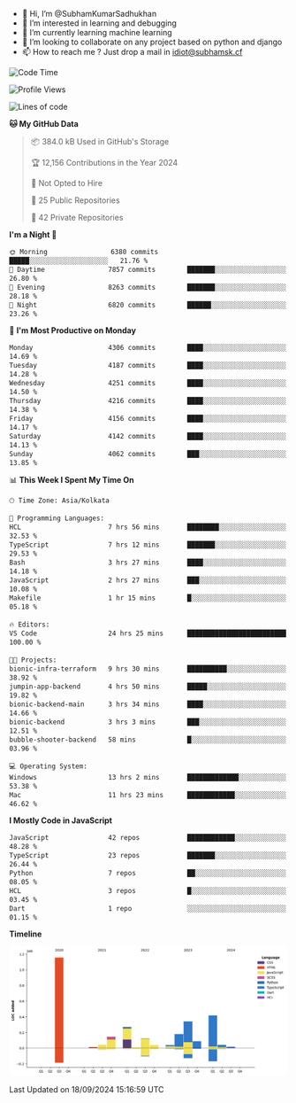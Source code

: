 - 👋 Hi, I’m @SubhamKumarSadhukhan
- 👀 I’m interested in learning and debugging
- 🌱 I’m currently learning machine learning
- 💞️ I’m looking to collaborate on any project based on python and django
- 📫 How to reach me ?
      Just drop a mail in idiot@subhamsk.cf

<!---
SubhamKumarSadhukhan/SubhamKumarSadhukhan is a ✨ special ✨ repository because its `README.md` (this file) appears on your GitHub profile.
You can click the Preview link to take a look at your changes.
--->


<!--START_SECTION:waka-->
![Code Time](http://img.shields.io/badge/Code%20Time-2%2C512%20hrs%2019%20mins-blue)

![Profile Views](http://img.shields.io/badge/Profile%20Views-8-blue)

![Lines of code](https://img.shields.io/badge/From%20Hello%20World%20I%27ve%20Written-2.9%20million%20lines%20of%20code-blue)

**🐱 My GitHub Data** 

> 📦 384.0 kB Used in GitHub's Storage 
 > 
> 🏆 12,156 Contributions in the Year 2024
 > 
> 🚫 Not Opted to Hire
 > 
> 📜 25 Public Repositories 
 > 
> 🔑 42 Private Repositories 
 > 
**I'm a Night 🦉** 

```text
🌞 Morning                6380 commits        █████░░░░░░░░░░░░░░░░░░░░   21.76 % 
🌆 Daytime                7857 commits        ███████░░░░░░░░░░░░░░░░░░   26.80 % 
🌃 Evening                8263 commits        ███████░░░░░░░░░░░░░░░░░░   28.18 % 
🌙 Night                  6820 commits        ██████░░░░░░░░░░░░░░░░░░░   23.26 % 
```
📅 **I'm Most Productive on Monday** 

```text
Monday                   4306 commits        ████░░░░░░░░░░░░░░░░░░░░░   14.69 % 
Tuesday                  4187 commits        ████░░░░░░░░░░░░░░░░░░░░░   14.28 % 
Wednesday                4251 commits        ████░░░░░░░░░░░░░░░░░░░░░   14.50 % 
Thursday                 4216 commits        ████░░░░░░░░░░░░░░░░░░░░░   14.38 % 
Friday                   4156 commits        ████░░░░░░░░░░░░░░░░░░░░░   14.17 % 
Saturday                 4142 commits        ████░░░░░░░░░░░░░░░░░░░░░   14.13 % 
Sunday                   4062 commits        ███░░░░░░░░░░░░░░░░░░░░░░   13.85 % 
```


📊 **This Week I Spent My Time On** 

```text
🕑︎ Time Zone: Asia/Kolkata

💬 Programming Languages: 
HCL                      7 hrs 56 mins       ████████░░░░░░░░░░░░░░░░░   32.53 % 
TypeScript               7 hrs 12 mins       ███████░░░░░░░░░░░░░░░░░░   29.53 % 
Bash                     3 hrs 27 mins       ████░░░░░░░░░░░░░░░░░░░░░   14.18 % 
JavaScript               2 hrs 27 mins       ███░░░░░░░░░░░░░░░░░░░░░░   10.08 % 
Makefile                 1 hr 15 mins        █░░░░░░░░░░░░░░░░░░░░░░░░   05.18 % 

🔥 Editors: 
VS Code                  24 hrs 25 mins      █████████████████████████   100.00 % 

🐱‍💻 Projects: 
bionic-infra-terraform   9 hrs 30 mins       ██████████░░░░░░░░░░░░░░░   38.92 % 
jumpin-app-backend       4 hrs 50 mins       █████░░░░░░░░░░░░░░░░░░░░   19.82 % 
bionic-backend-main      3 hrs 34 mins       ████░░░░░░░░░░░░░░░░░░░░░   14.66 % 
bionic-backend           3 hrs 3 mins        ███░░░░░░░░░░░░░░░░░░░░░░   12.51 % 
bubble-shooter-backend   58 mins             █░░░░░░░░░░░░░░░░░░░░░░░░   03.96 % 

💻 Operating System: 
Windows                  13 hrs 2 mins       █████████████░░░░░░░░░░░░   53.38 % 
Mac                      11 hrs 23 mins      ████████████░░░░░░░░░░░░░   46.62 % 
```

**I Mostly Code in JavaScript** 

```text
JavaScript               42 repos            ████████████░░░░░░░░░░░░░   48.28 % 
TypeScript               23 repos            ███████░░░░░░░░░░░░░░░░░░   26.44 % 
Python                   7 repos             ██░░░░░░░░░░░░░░░░░░░░░░░   08.05 % 
HCL                      3 repos             █░░░░░░░░░░░░░░░░░░░░░░░░   03.45 % 
Dart                     1 repo              ░░░░░░░░░░░░░░░░░░░░░░░░░   01.15 % 
```



**Timeline**

![Lines of Code chart](https://raw.githubusercontent.com/SubhamKumarSadhukhan/SubhamKumarSadhukhan/main/assets/bar_graph.png)


 Last Updated on 18/09/2024 15:16:59 UTC
<!--END_SECTION:waka-->
